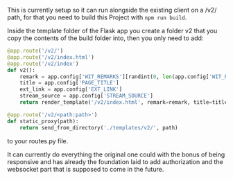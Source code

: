 This is currently setup so it can run alongside the existing client on a /v2/ path,
for that you need to build this Project with `npm run build`.

Inside the template folder of the Flask app you create a folder v2 that you copy the contents of the build folder into, 
then you only need to add:
```python
@app.route('/v2/')
@app.route('/v2/index.html')
@app.route('/v2/index')
def v2():
    remark = app.config['WIT_REMARKS'][randint(0, len(app.config['WIT_REMARKS'])-1)]
    title = app.config['PAGE_TITLE']
    ext_link = app.config['EXT_LINK']
    stream_source = app.config['STREAM_SOURCE']
    return render_template('/v2/index.html', remark=remark, title=title, ext_link=ext_link, stream_source=stream_source)

@app.route('/v2/<path:path>')
def static_proxy(path):
    return send_from_directory('./templates/v2/', path)
```
to your routes.py file.

It can currently do everything the original one could with the bonus of being responsive and has already the foundation laid to add authorization and the websocket part that is supposed to come in the future.

